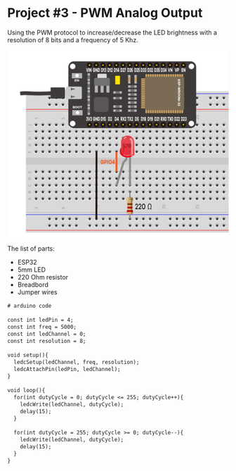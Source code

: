 # Project #3 - PWM Analog Output

Using the PWM protocol to increase/decrease the LED brightness with a resolution of 8 bits and a frequency of 5 Khz.

![alt text](image.png)

The list of parts:
- ESP32
- 5mm LED
- 220 Ohm resistor
- Breadbord
- Jumper wires

```
# arduino code

const int ledPin = 4;
const int freq = 5000;
const int ledChannel = 0;
const int resolution = 8;

void setup(){
  ledcSetup(ledChannel, freq, resolution);
  ledcAttachPin(ledPin, ledChannel);
}

void loop(){
  for(int dutyCycle = 0; dutyCycle <= 255; dutyCycle++){
    ledcWrite(ledChannel, dutyCycle);
    delay(15);
  }

  for(int dutyCycle = 255; dutyCycle >= 0; dutyCycle--){
    ledcWrite(ledChannel, dutyCycle);
    delay(15);
  }
}
```